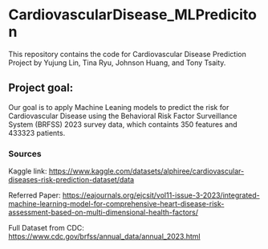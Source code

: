 # CardiovascularDisease_MLPrediciton

This repository contains the code for Cardiovascular Disease Prediction Project by Yujung Lin, Tina Ryu, Johnson Huang, and Tony Tsaity.

## Project goal:
Our goal is to apply Machine Leaning models to predict the risk for Cardiovascular Disease using the Behavioral Risk Factor Surveillance System (BRFSS) 2023 survey data, which containts 350 features and 433323 patients.

### Sources 
Kaggle link: https://www.kaggle.com/datasets/alphiree/cardiovascular-diseases-risk-prediction-dataset/data

Referred Paper: https://eajournals.org/ejcsit/vol11-issue-3-2023/integrated-machine-learning-model-for-comprehensive-heart-disease-risk-assessment-based-on-multi-dimensional-health-factors/

Full Dataset from CDC: https://www.cdc.gov/brfss/annual_data/annual_2023.html

